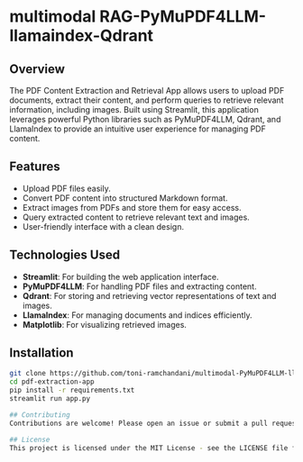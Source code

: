 # multimodal RAG-PyMuPDF4LLM-llamaindex-Qdrant

## Overview

The PDF Content Extraction and Retrieval App allows users to upload PDF documents, extract their content, and perform queries to retrieve relevant information, including images. Built using Streamlit, this application leverages powerful Python libraries such as PyMuPDF4LLM, Qdrant, and LlamaIndex to provide an intuitive user experience for managing PDF content.

## Features

- Upload PDF files easily.
- Convert PDF content into structured Markdown format.
- Extract images from PDFs and store them for easy access.
- Query extracted content to retrieve relevant text and images.
- User-friendly interface with a clean design.

## Technologies Used

- **Streamlit**: For building the web application interface.
- **PyMuPDF4LLM**: For handling PDF files and extracting content.
- **Qdrant**: For storing and retrieving vector representations of text and images.
- **LlamaIndex**: For managing documents and indices efficiently.
- **Matplotlib**: For visualizing retrieved images.

## Installation

   ```bash
   git clone https://github.com/toni-ramchandani/multimodal-PyMuPDF4LLM-llamaindex-Qdrant.git
   cd pdf-extraction-app
   pip install -r requirements.txt
   streamlit run app.py

## Contributing
Contributions are welcome! Please open an issue or submit a pull request if you have suggestions for improvements or new features.

## License
This project is licensed under the MIT License - see the LICENSE file for details.
